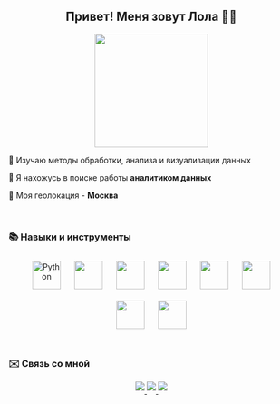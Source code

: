 ## <div align="center">Привет! Меня зовут Лола 👨‍💻 </div>  
  

<div align="center">
<img src="https://user-images.githubusercontent.com/74038190/216654141-4aa6ba4c-aa36-481a-bb65-56ee85d87de3.gif" align="center" height="" width="200" />
</div> 


🔸  Изучаю методы обработки, анализа и визуализации данных

🔸  Я нахожусь в поиске работы **аналитиком данных**  

🔸  Моя геолокация - **Москва**  
  

  

<br/>  


### 📚 Навыки и инструменты  


<div align="center">  
<a target="_blank"><img style="margin: 10px" src="https://profilinator.rishav.dev/skills-assets/python-original.svg" alt="Python" height="50" /></a>
<a target="_blank"><img style="margin: 10px" src="https://www.svgrepo.com/show/331760/sql-database-generic.svg" height="50" /></a>
<a target="_blank"><img style="margin: 10px" src="https://www.svgrepo.com/show/354127/numpy.svg" height="50" /></a>
<a target="_blank"><img style="margin: 10px" src="https://upload.wikimedia.org/wikipedia/commons/thumb/2/22/Pandas_mark.svg/1200px-Pandas_mark.svg.png" height="50" /></a>
<a target="_blank"><img style="margin: 10px" src="https://avatars.githubusercontent.com/u/22799945?s=200&v=4" height="50" /></a>
<a target="_blank"><img style="margin: 10px" src="https://www.svgrepo.com/show/353597/confluence.svg" height="50" /></a>
<a target="_blank"><img style="margin: 10px" src="https://cdn.worldvectorlogo.com/logos/jira-1.svg" height="50" /></a>
<a target="_blank"><img style="margin: 10px" src="https://www.svgrepo.com/show/353949/jupyter.svg" height="50" /></a> 

</div>

</td><td valign="top" width="33%">



</td><td valign="top" width="33%">



</td></tr></table>  

<br/>  


### ✉️ Связь со мной 
<div align="center">
<a href="https://t.me/lol_bl_ch" target="_blank">
<img src='https://camo.githubusercontent.com/0d277f30e97eb30668915f42bedc505a74d54a1bb8990a158b14368624f3c322/68747470733a2f2f696d672e736869656c64732e696f2f62616467652f54656c656772616d2d626c75653f6c6f676f3d74656c656772616d266c6f676f436f6c6f723d7768697465267374796c653d666f722d7468652d6261646765' style="margin-bottom: 5px;" />
</a>  

<a href="l01o4@mail.ru" target="_blank">
<img src='https://img.shields.io/badge/Gmail-D14836?style=for-the-badge&logo=gmail&logoColor=white' style="margin-bottom: 5px;" />
</a>  

<a href="https://github.com/l01o44" target="_blank">
<img src='https://img.shields.io/badge/GitHub-100000?style=for-the-badge&logo=github&logoColor=white' style="margin-bottom: 5px;" />
</a> 

</div>  
  



